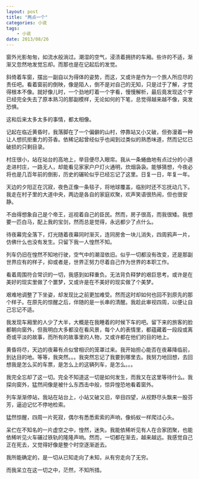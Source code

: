 ```yaml
---
layout: post
title: "两点一个"
categories: 小说
tags: 
	- 小说
date: 2013/08/26
---
```




窗外光影匆匆，如流水般淌过。潮湿的空气，浸渍着拥挤的车厢。些许的不适，渐渐又忽然地发觉忘却。而那也是在记起后的发觉。
 
 <!--more-->
 
斜倚着车窗，摆出一副自以为得体的姿势，而这，又或许是作为一个旅人所应尽的责任吧。看着窗前的倒映，像是陌人，倒不是对自己的无知，只是过于了解，才觉得根本不像。就好像儿时，一个劲地盯着一个字看，慢慢解析，最后竟发现这个字已经完全失去了原本熟习的那副模样，无论如何的下笔，总觉得越来越不像，突发恐惧。
 
这和后来太多太多的事情，都太相像。
 
记起在临近黄昏时，我落脚在了一个偏僻的山村，停靠站又小又破，但弥漫着一种让人想抗拒重力的芬香。依稀记起曾经似乎也闻到过类似的熟悉味道，然而记忆已破损的只剩目录。
 
村庄很小，站在站台的高地上，举目便尽入眼帘。我从一条蜷曲地有点过分的小道走进村庄，一路无人，却能看见家家户户灯火通明，炊烟袅袅。能够猜想，今夜必将也是几百年前的倒影，历史的碾轮似乎已经忘记了这里。日复一日，年复一年。
 
天边的夕阳正在沉寂，夜色正像一条毯子，将地球覆盖，临别时还不忘抚动几下。我走在村子里的大道中央，两边是各自的家庭欢聚，欢声笑语很热闹，但也很安静。
 
不由得想象自己是个帝王，巡视着自己的臣民。然而，房子很高，而我很矮。我想要一匹白马，配上我的宝剑，然而总是觉得，永远都少了点什么。
 
待夜幕完全落下，灯光随着夜幕同时渐灭，连同房舍一块儿消失，四周鸦声一片，仿佛什么也没有发生。只留下我一人惶然不知。
 
列车仍旧在惶然不知地行驶，空气中的潮湿依旧。似乎一切都没有改变，还是那副世界应有的样子，抑或者是，世界正努力尽着自己作为世界的本职工作。
 
看着周围符合常识的一切，我感到如释重负。无法背负释梦的艰巨思考。或许是在美好的现实里做了个噩梦，又或许是在不美好的现实做了个美梦。
 
艰难地调整了下坐姿，却发现比之前更加难受。然而这时却如何也回不到原先的那个样子。在原先的惊醒之后，伴随的是一长串的清醒。我趁此审视四周，以便让自己忘记不适。
 
我发现车厢里的人少了大半，大概是在我睡着的时候下车的吧。留下来的旅客的脸都朝向窗外，但我明白大多都没在看风景，每个人的表情里，都蕴藏着一段段或离奇或平淡的故事，而所有的故事里的人物，又或许都在他们的目的地上。
 
黄昏将尽，天边的夜幕有点似曾相识的笼罩过来。我开始担心能否在夜幕降临前，到达目的地。等等，我突然。。。我突然忘记了我要到哪里去。我努力地回想，去回想我是怎么买的车票，是怎么上的这辆列车，是怎么。。。
 
我完全忘却了这一切。完全不知道这一切是如何发生，而我又在这里等待什么。我探向窗外，猛然间像是被什么东西击中般，惊异惶恐地看着窗外。
 
列车渐渐停站，我站在站台上，小站又破又旧，举目四望，从视野尽头飘来一股芬芳，逼迫记忆不停地检索。
 
猛然惊醒，四周一片死寂，偶尔有悉悉索索的声响，像蚂蚁一样爬过心头。
 
呆伫在不知名的一片虚空之中，惶然，迷失。我能依稀听见有人在合家团聚，也能依稀听见火车碾过铁轨的隆隆声响。然而，一切都在渐去，越来越远。我感觉自己正在死去，又觉得好像是整个时空逐渐逝去。
 
我所能确定的，是一切从已知走向了未知，从有穷走向了无穷。
 
而我呆立在这一切之中，茫然，不知所措。
